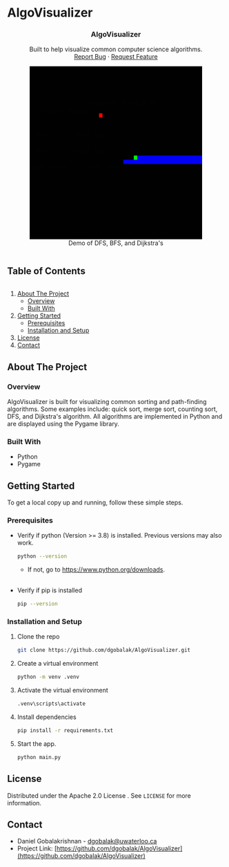 # AlgoVisualizer

<!-- PROJECT LOGO -->
<p align="center">
  <h3 align="center"><b>AlgoVisualizer</b></h3>

  <p align="center">
    Built to help visualize common computer science algorithms.
    <!-- <br /> -->
    <!-- <a href="https://github.com/dgobalak/AlgoVisualizer"><strong>Explore the docs »</strong></a> -->
    <br>
    <!-- <a href="https://github.com/github_username/repo_name">View Demo</a>
    · -->
    <a href="https://github.com/dgobalak/AlgoVisualizer/issues">Report Bug</a>
    ·
    <a href="https://github.com/dgobalak/AlgoVisualizer/issues">Request Feature</a>
</p>
</p>

<p align="center">
   <img src="demo.gif" width="400" height="400" style="display: block; margin: 0 auto;"/>
   Demo of DFS, BFS, and Dijkstra's
</p>

<!-- TABLE OF CONTENTS -->
<summary>
<h2 style="display: inline-block">Table of Contents</h2></summary>

<ol>
<li>
    <a href="#about-the-project">About The Project</a>
    <ul>
	<li><a href="#overview">Overview</a></li>
    <li><a href="#built-with">Built With</a></li>
</ul>
</li>
<li>
    <a href="#getting-started">Getting Started</a>
    <ul>
    <li><a href="#prerequisites">Prerequisites</a></li>
    <li><a href="#installation-and-setup">Installation and Setup</a></li>
    </ul>
</li>
<!-- <li><a href="#contributing">Contributing</a></li> -->
<li><a href="#license">License</a></li>
<li><a href="#contact">Contact</a></li>
<!-- <li><a href="#acknowledgements">Acknowledgements</a></li> -->
</ol>



<!-- ABOUT THE PROJECT -->
## About The Project
<!-- 
[![Product Name Screen Shot][product-screenshot]](https://example.com) -->

### Overview

AlgoVisualizer is built for visualizing common sorting and path-finding algorithms. Some examples include: quick sort, merge sort, counting sort, DFS, and Dijkstra's algorithm. All algorithms are implemented in Python and are displayed using the Pygame library.
<br>
<!-- <br> -->

### Built With

* Python
* Pygame

<!-- GETTING STARTED -->
## Getting Started

To get a local copy up and running, follow these simple steps.

### Prerequisites

* Verify if python (Version >= 3.8) is installed. Previous versions may also work.
  ```sh
  python --version
  ```
  * If not, go to https://www.python.org/downloads.
  <br><br>

* Verify if pip is installed
  ```sh
  pip --version
  ```

### Installation and Setup

1. Clone the repo
   ```sh
   git clone https://github.com/dgobalak/AlgoVisualizer.git
   ```
2. Create a virtual environment
   ```sh
   python -m venv .venv
   ```
3. Activate the virtual environment
   ```sh
   .venv\scripts\activate
   ```
4. Install dependencies
   ```sh
   pip install -r requirements.txt
   ```
5. Start the app.
   ```sh
   python main.py
   ```

## License

Distributed under the Apache 2.0 License . See `LICENSE` for more information.

<!-- CONTACT -->
## Contact

* Daniel Gobalakrishnan - dgobalak@uwaterloo.ca
* Project Link: [https://github.com/dgobalak/AlgoVisualizer](https://github.com/dgobalak/AlgoVisualizer)


<!-- MARKDOWN LINKS & IMAGES -->
<!-- https://www.markdownguide.org/basic-syntax/#reference-style-links -->
[contributors-shield]: https://img.shields.io/github/contributors/github_username/repo.svg?style=for-the-badge
[contributors-url]: https://github.com/github_username/repo_name/graphs/contributors
[forks-shield]: https://img.shields.io/github/forks/github_username/repo.svg?style=for-the-badge
[forks-url]: https://github.com/github_username/repo_name/network/members
[stars-shield]: https://img.shields.io/github/stars/github_username/repo.svg?style=for-the-badge
[stars-url]: https://github.com/github_username/repo_name/stargazers
[issues-shield]: https://img.shields.io/github/issues/github_username/repo.svg?style=for-the-badge
[issues-url]: https://github.com/github_username/repo_name/issues
[license-shield]: https://img.shields.io/github/license/github_username/repo.svg?style=for-the-badge
[license-url]: https://github.com/github_username/repo_name/blob/master/LICENSE.txt
[linkedin-shield]: https://img.shields.io/badge/-LinkedIn-black.svg?style=for-the-badge&logo=linkedin&colorB=555
[linkedin-url]: https://linkedin.com/in/github_username